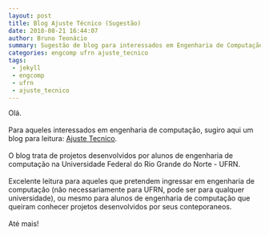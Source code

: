 ```yaml
---
layout: post
title: Blog Ajuste Técnico (Sugestão)
date: 2018-08-21 16:44:07
author: Bruno Teonácio
summary: Sugestão de blog para interessados em Engenharia de Computação
categories: engcomp ufrn ajuste_tecnico
tags:
 - jekyll
 - engcomp
 - ufrn
 - ajuste_tecnico
---
```

Olá.
<br><br>
Para aqueles interessados em engenharia de computação, sugiro aqui um blog para leitura: [Ajuste Tecnico](https://ajustetecnico.github.io/).
<br><br>
O blog trata de projetos desenvolvidos por alunos de engenharia de computação na Universidade Federal do Rio Grande do Norte - UFRN.
<br><br>
Excelente leitura para aqueles que pretendem ingressar em engenharia de computação (não necessariamente para UFRN, pode ser para qualquer universidade), ou mesmo para alunos de engenharia de computação que queiram conhecer projetos desenvolvidos por seus conteporaneos.
<br><br>
Até mais!
